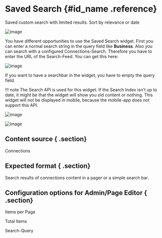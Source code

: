 # Saved Search {#id_name .reference}

Saved custom search with limited results. Sort by relevance or date

![image](images/image105.png)

You have different opportunities to use the Saved Search widget. First you can enter a normal search string in the query field like **Business**. Also you can search with a configured Connections-Search. Therefore you have to enter the URL of the Search-Feed. You can get this here:

![image](images/image106.png)

If you want to have a searchbar in the widget, you have to empty the query field.

!!! note
    The Search API is used for this widget. If the Search Index isn't up to date, it might be that the widget will show you old content or nothing. This widget will not be displayed in mobile, because the mobile-app does not support this API.

![image](images/image107.png)

![image](images/image108.png)

## Content source { .section}

Connections

## Expected format { .section}

Search results of connections content in a pager or a simple search bar.

## Configuration options for Admin/Page Editor { .section}

Items per Page

Total Items

Search-Query

